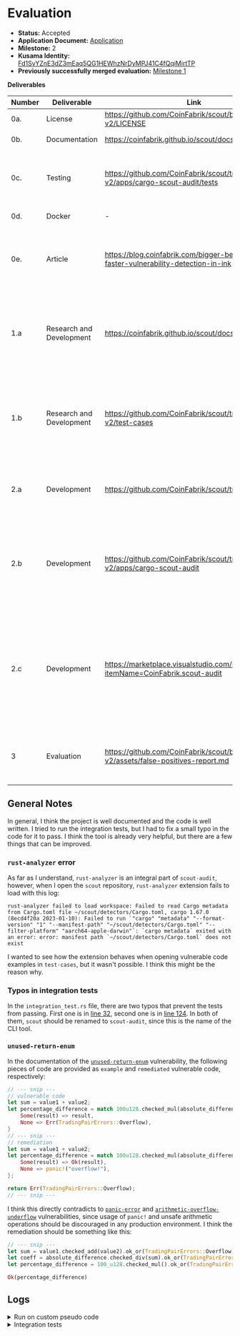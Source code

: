 # Evaluation

- **Status:** Accepted
- **Application Document:** [Application](https://github.com/w3f/Grants-Program/pull/1666)
- **Milestone:** 2
- **Kusama Identity:** [Fd1SvYZnE3dZ3mEaq5QG1HEWhzNrDyMPJ41C4fQqiMirtTP](https://sub.id/Fd1SvYZnE3dZ3mEaq5QG1HEWhzNrDyMPJ41C4fQqiMirtTP)
- **Previously successfully merged evaluation:** [Milestone 1](https://github.com/w3f/Grant-Milestone-Delivery/blob/master/evaluations/ScoutCoinFabrik_1_keeganquigley.md)

**Deliverables**

| Number | Deliverable              | Link                                                                                | Notes                                                                                                                                                |
| ------ | ------------------------ | ----------------------------------------------------------------------------------- | ---------------------------------------------------------------------------------------------------------------------------------------------------- |
| 0a.    | License                  | https://github.com/CoinFabrik/scout/blob/web3-v2/LICENSE                            | Correct license                                                                                                                                      |
| 0b.    | Documentation            | https://coinfabrik.github.io/scout/docs/intro                                       | Extensive documentation                                                                                                                              |
| 0c.    | Testing                  | https://github.com/CoinFabrik/scout/tree/web3-v2/apps/cargo-scout-audit/tests       | Test cases are passing, but only after I fixed a small typo. Details below.                                                                          |
| 0d.    | Docker                   | -                                                                                   | Does not apply at this stage.                                                                                                                        |
| 0e.    | Article                  | https://blog.coinfabrik.com/bigger-better-and-faster-vulnerability-detection-in-ink | Article is posted, explains well what the project does and why there is a need for it.                                                               |
| 1.a    | Research and Development | https://coinfabrik.github.io/scout/docs/vulnerabilities                             | More vulnerability examples are provided, as per the application milestone delivery checklist.                                                       |
| 1.b    | Research and Development | https://github.com/CoinFabrik/scout/tree/web3-v2/test-cases                         | `integer-overflow-underflow` and `unused-return-enum` example vulnerabilities are added to the test cases and documentation.                         |
| 2.a    | Development              | https://github.com/CoinFabrik/scout/tree/web3-v2                                    | More detectors are added, tool is improved from the previous milestone.                                                                              |
| 2.b    | Development              | https://github.com/CoinFabrik/scout/tree/web3-v2/apps/cargo-scout-audit             | CLI tool is deployed and works as expected. Integration tests are run using this CLI tool. Logs attached below.                                      |
| 2.c    | Development              | https://marketplace.visualstudio.com/items?itemName=CoinFabrik.scout-audit          | VSCode extension is deployed and can be installed. However, using it wasn't possible for me, maybe due to the `rust-analyzer` issue described below? |
| 3      | Evaluation               | https://github.com/CoinFabrik/scout/blob/web3-v2/assets/false-positives-report.md   | Prototype validation was performed and evaluation report is provided.                                                                                |

## General Notes

In general, I think the project is well documented and the code is well written. I tried to run the integration tests, but I had to fix a small typo in the code for it to pass. I think the tool is already very helpful, but there are a few things that can be improved.

### `rust-analyzer` error

As far as I understand, `rust-analyzer` is an integral part of `scout-audit`, however, when I open the `scout` repository, `rust-analyzer` extension fails to load with this log:

```log
rust-analyzer failed to load workspace: Failed to read Cargo metadata from Cargo.toml file ~/scout/detectors/Cargo.toml, cargo 1.67.0 (8ecd4f20a 2023-01-10): Failed to run `"cargo" "metadata" "--format-version" "1" "--manifest-path" "~/scout/detectors/Cargo.toml" "--filter-platform" "aarch64-apple-darwin"`: `cargo metadata` exited with an error: error: manifest path `~/scout/detectors/Cargo.toml` does not exist
```

I wanted to see how the extension behaves when opening vulnerable code examples in `test-cases`, but it wasn't possible. I think this might be the reason why.

### Typos in integration tests

In the `integration_test.rs` file, there are two typos that prevent the tests from passing. First one is in [line 32](https://github.com/CoinFabrik/scout/blob/3dcde6d88ddbb551e4a11c64842c0beae09a968a/apps/cargo-scout-audit/tests/integration_test.rs#L32-L33), second one is in [line 124](https://github.com/CoinFabrik/scout/blob/3dcde6d88ddbb551e4a11c64842c0beae09a968a/apps/cargo-scout-audit/tests/integration_test.rs#L124). In both of them, `scout` should be renamed to `scout-audit`, since this is the name of the CLI tool.

### `unused-return-enum`

In the documentation of the [`unused-return-enum`](https://coinfabrik.github.io/scout/docs/detectors/unused-return-enum) vulnerability, the following pieces of code are provided as `example` and `remediated` vulnerable code, respectively:

```rust
// --- snip ---
// vulnerable code
let sum = value1 + value2;
let percentage_difference = match 100u128.checked_mul(absolute_difference / sum) {
    Some(result) => result,
    None => Err(TradingPairErrors::Overflow),
}
// --- snip ---
// remediation
let sum = value1 + value2;
let percentage_difference = match 100u128.checked_mul(absolute_difference / sum) {
    Some(result) => Ok(result),
    None => panic!("overflow!"),
};

return Err(TradingPairErrors::Overflow);
// --- snip ---
```

I think this directly contradicts to [`panic-error`](https://coinfabrik.github.io/scout/docs/detectors/panic-error) and [`arithmetic-overflow-underflow`](https://coinfabrik.github.io/scout/docs/detectors/integer-overflow-or-underflow) vulnerabilities, since usage of `panic!` and unsafe arithmetic operations should be discouraged in any production environment. I think the remediation should be something like this:

```rust
// --- snip ---
let sum = value1.checked_add(value2).ok_or(TradingPairErrors::Overflow)?;
let coeff = absolute_difference.checked_div(sum).ok_or(TradingPairErrors::DivisionByZero)?;
let percentage_difference = 100_u128.checked_mul().ok_or(TradingPairErrors::Overflow)?;

Ok(percentage_difference)
```

## Logs

<details>

<summary>Run on custom pseudo code</summary>

```rust
let test = 2 + 2;
let stuff = {
    if test == 3 {
        Some(1)
    } else {
        None
    }
};

let unsafe_unwrap = stuff.unwrap();
let unsafe_expect = stuff.expect("stuff is none");

self.env().terminate_contract(self.env().caller());
```

Result:

```log
warning: Unsafe usage of `expect`
  --> lib.rs:33:33
   |
33 |             let unsafe_expect = stuff.expect("stuff is none");
   |                                 ^^^^^^^^^^^^^^^^^^^^^^^^^^^^^
   |
   = help: Please, use a custom error instead of `expect`
   = note: `#[warn(unsafe_expect)]` on by default

warning: Unsafe usage of `unwrap`
  --> lib.rs:32:33
   |
32 |             let unsafe_unwrap = stuff.unwrap();
   |                                 ^^^^^^^^^^^^^^
   |
   = help: Please, use a custom error instead of `unwrap`
   = note: `#[warn(unsafe_unwrap)]` on by default

warning: Potential for integer arithmetic overflow/underflow in operation '+'. Consider checked, wrapping or saturating arithmetic.
  --> lib.rs:23:24
   |
23 |             let test = 2 + 2;
   |                        ^^^^^
   |
   = note: `#[warn(integer_overflow_underflow)]` on by default
```

</details>

<details>

<summary>Integration tests</summary>

This is also a bit slow, is there any specific reason for that?

```log
Running detector: dos-unbounded-operation
Running example: ../../test-cases/dos-unbounded-operation/dos-unbounded-operation-1/vulnerable-example/Cargo.toml - Elapsed time: 40.562 secs.
Running example: ../../test-cases/dos-unbounded-operation/dos-unbounded-operation-1/remediated-example/Cargo.tomltest test has been running for over 60 seconds
 - Elapsed time: 39.727 secs.

Running detector: unsafe-expect
Running example: ../../test-cases/unsafe-expect/unsafe-expect-1/vulnerable-example/Cargo.toml - Elapsed time: 38.375 secs.
Running example: ../../test-cases/unsafe-expect/unsafe-expect-1/remediated-example/Cargo.toml - Elapsed time: 38.742 secs.

Running detector: panic-error
Running example: ../../test-cases/panic-error/panic-error-1/vulnerable-example/Cargo.toml - Elapsed time: 38.372 secs.
Running example: ../../test-cases/panic-error/panic-error-1/remediated-example/Cargo.toml - Elapsed time: 38.342 secs.

Running detector: integer-overflow-or-underflow
Running example: ../../test-cases/integer-overflow-or-underflow/integer-overflow-or-underflow-1/vulnerable-example/Cargo.toml - Elapsed time: 38.514 secs.
Running example: ../../test-cases/integer-overflow-or-underflow/integer-overflow-or-underflow-1/remediated-example/Cargo.toml - Elapsed time: 39.103 secs.

Running detector: dos-unexpected-revert-with-vector
Running example: ../../test-cases/dos-unexpected-revert-with-vector/dos-unexpected-revert-with-vector-1/vulnerable-example/Cargo.toml - Elapsed time: 39.92 secs.
Running example: ../../test-cases/dos-unexpected-revert-with-vector/dos-unexpected-revert-with-vector-1/remediated-example/Cargo.toml - Elapsed time: 39.965 secs.

Running detector: divide-before-multiply
Running example: ../../test-cases/divide-before-multiply/divide-before-multiply-1/vulnerable-example/Cargo.toml - Elapsed time: 38.366 secs.
Running example: ../../test-cases/divide-before-multiply/divide-before-multiply-1/remediated-example/Cargo.toml - Elapsed time: 39.306 secs.

Running detector: zero-or-test-address
Running example: ../../test-cases/zero-or-test-address/zero-or-test-address-1/vulnerable-example/Cargo.toml - Elapsed time: 39.709 secs.
Running example: ../../test-cases/zero-or-test-address/zero-or-test-address-1/remediated-example/Cargo.toml - Elapsed time: 38.618 secs.

Running detector: reentrancy
Running example: ../../test-cases/reentrancy/reentrancy-1/vulnerable-example/vault/Cargo.toml - Elapsed time: 38.8 secs.
Running example: ../../test-cases/reentrancy/reentrancy-1/remediated-example/vault/Cargo.toml - Elapsed time: 38.883 secs.
Running example: ../../test-cases/reentrancy/reentrancy-2/vulnerable-example/vault/Cargo.toml - Elapsed time: 40.892 secs.
Running example: ../../test-cases/reentrancy/reentrancy-2/remediated-example/vault/Cargo.toml - Elapsed time: 4.492 secs.

Running detector: unsafe-unwrap
Running example: ../../test-cases/unsafe-unwrap/unsafe-unwrap-1/vulnerable-example/Cargo.toml - Elapsed time: 38.258 secs.
Running example: ../../test-cases/unsafe-unwrap/unsafe-unwrap-1/remediated-example/Cargo.toml - Elapsed time: 40.645 secs.

Running detector: set-contract-storage
Running example: ../../test-cases/set-contract-storage/set-contract-storage-1/vulnerable-example/Cargo.toml - Elapsed time: 41.287 secs.
Running example: ../../test-cases/set-contract-storage/set-contract-storage-1/remediated-example/Cargo.toml - Elapsed time: 39.901 secs.

Running detector: delegate-call
Running example: ../../test-cases/delegate-call/delegate-call-1/vulnerable-example/Cargo.toml - Elapsed time: 38.415 secs.
Running example: ../../test-cases/delegate-call/delegate-call-1/remediated-example/Cargo.toml - Elapsed time: 39.308 secs.

Running detector: unused-return-enum
Running example: ../../test-cases/unused-return-enum/unused-return-enum-1/vulnerable-example/Cargo.toml - Elapsed time: 40.63 secs.
Running example: ../../test-cases/unused-return-enum/unused-return-enum-1/remediated-example/Cargo.toml - Elapsed time: 40.311 secs.
Running example: ../../test-cases/unused-return-enum/unused-return-enum-2/vulnerable-example/Cargo.toml - Elapsed time: 43.796 secs.
Running example: ../../test-cases/unused-return-enum/unused-return-enum-2/remediated-example/Cargo.toml - Elapsed time: 37.999 secs.
test test ... ok

test result: ok. 1 passed; 0 failed; 0 ignored; 0 measured; 0 filtered out; finished in 1071.30s
```

</details>

